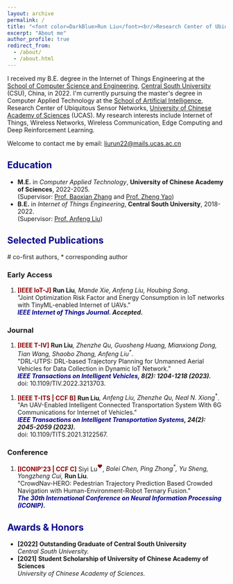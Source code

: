 ```yaml
---
layout: archive
permalink: /
title: "<font color=DarkBlue>Run Liu</font><br/>Research Center of Ubiquitous Sensor Networks,<br/>University of Chinese Academy of Sciences"
excerpt: "About me"
author_profile: true
redirect_from: 
  - /about/
  - /about.html
---
```

I received my B.E. degree in the Internet of Things Engineering at the [School of Computer Science and Engineering](https://cse.csu.edu.cn/index.htm), [Central South University](https://www.csu.edu.cn/) (CSU), China, in 2022. I'm currently pursuing the master's degree in Computer Applied Technology at the [School of Artificial Intelligence](https://ai.ucas.ac.cn/index.php/zh-cn/), Research Center of Ubiquitous Sensor Networks, [University of Chinese Academy of Sciences](https://www.ucas.ac.cn/) (UCAS). My research interests include Internet of Things, Wireless Networks, Wireless Communication, Edge Computing and Deep Reinforcement Learning.

Welcome to contact me by email: liurun22@mails.ucas.ac.cn
<!--
UAV Data Collection in Dynamic IoT Networks <a href="T-IV 23">[T-IV 23]</a> and Intelligent Transaction System <a href="T-ITS 23">[T-ITS 23]</a>.
-->
## <font color=DarkBlue> Education </font>
* **M.E.** in _Computer Applied Technology_, **University of Chinese Academy of Sciences**, 2022-2025. <br/>(Supervisor: [Prof. Baoxian Zhang](https://people.ucas.ac.cn/~bxzhang) and [Prof. Zheng Yao](https://people.ucas.ac.cn/~yaozheng))
* **B.E.** in _Internet of Things Engineering_, **Central South University**, 2018-2022. <br/>(Supervisor: [Prof. Anfeng Liu](https://faculty.csu.edu.cn/anfengliu/zh_CN/index.htm))




## <font color=DarkBlue> Selected Publications </font>

\# co-first authors, * corresponding author 

### Early Access


1. <b><font color=DarkRed>[IEEE IoT-J]</font></b> <b>Run Liu</b><i>, Mande Xie<sup>*</sup>, Anfeng Liu<sup>*</sup>, Houbing Song</i>. 
<br/>"Joint Optimization Risk Factor and Energy Consumption in IoT networks with TinyML-enabled Internet of UAVs." 
<br/><b><i><font color=DarkBlue>IEEE Internet of Things Journal</font>. Accepted.</i> </b>


### Journal

<a name="T-IV 23"></a>
1. <b><font color=DarkRed>[IEEE T-IV]</font></b> <b>Run Liu</b><i>, Zhenzhe Qu, Guosheng Huang, Mianxiong Dong, Tian Wang, Shaobo Zhang, Anfeng Liu<sup>*</sup></i>. 
<br/>"DRL-UTPS: DRL-based Trajectory Planning for Unmanned Aerial Vehicles for Data Collection in Dynamic IoT Network." 
<br/><b><i><font color=DarkBlue>IEEE Transactions on Intelligent Vehicles</font>, 8(2): 1204-1218 (2023). </i> </b>
<br/>doi: 10.1109/TIV.2022.3213703. 

<a name="T-ITS 23"></a>
1. <b><font color=DarkRed>[IEEE T-ITS | CCF B]</font></b> <b>Run Liu</b><i>, Anfeng Liu, Zhenzhe Qu, Neal N. Xiong<sup>*</sup></i>. 
<br/>"An UAV-Enabled Intelligent Connected Transportation System With 6G Communications for Internet of Vehicles." 
<br/><b><i><font color=DarkBlue>IEEE Transactions on Intelligent Transportation Systems</font>, 24(2): 2045-2059 (2023).</i> </b> 
<br/>doi: 10.1109/TITS.2021.3122567. 

### Conference

1. <b><font color=DarkRed>[ICONIP'23 | CCF C]</font></b> Siyi Lu<font color=DarkRed><sup>❤</sup></font>, _Bolei Chen, Ping Zhong<sup>*</sup>, Yu Sheng, Yongzheng Cui,_ **Run Liu**.
<br/>"CrowdNav-HERO: Pedestrian Trajectory Prediction Based Crowded Navigation with Human-Environment-Robot Ternary Fusion."
<br/><b><i><font color=DarkBlue>The 30th International Conference on Neural Information Processing (ICONIP).</font></i> </b>


## <font color=DarkBlue> Awards & Honors </font>

* **\[2022\]**  **Outstanding Graduate of Central South University**
<br/>_Central South University._
* **\[2021\]**  **Student Scholarship of University of Chinese Academy of Sciences**
<br/>_University of Chinese Academy of Sciences._


